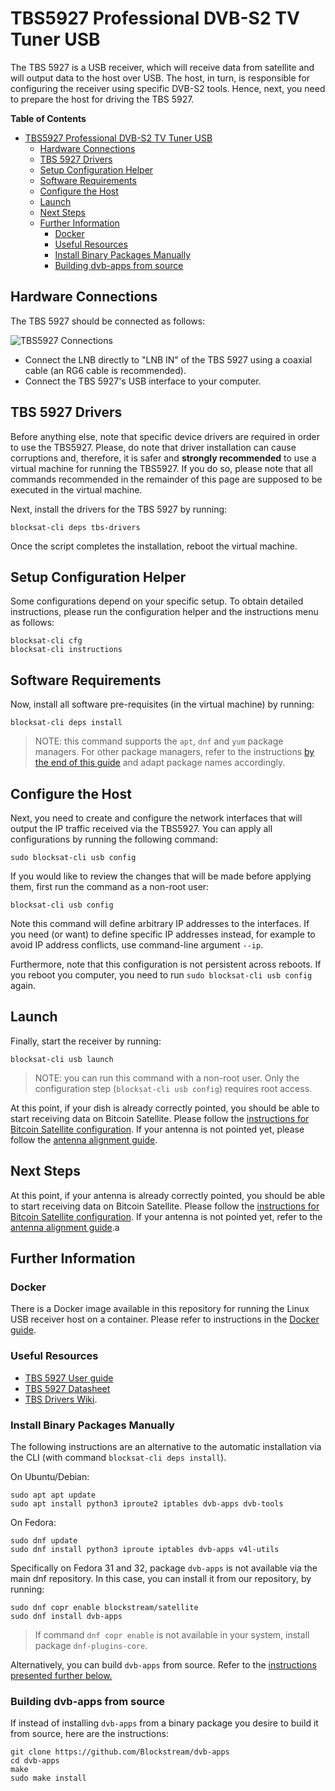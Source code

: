 # TBS5927 Professional DVB-S2 TV Tuner USB

The TBS 5927 is a USB receiver, which will receive data from satellite and will
output data to the host over USB. The host, in turn, is responsible for
configuring the receiver using specific DVB-S2 tools. Hence, next, you need to
prepare the host for driving the TBS 5927.

<!-- markdown-toc start - Don't edit this section. Run M-x markdown-toc-generate-toc again -->
**Table of Contents**

- [TBS5927 Professional DVB-S2 TV Tuner USB](#tbs5927-professional-dvb-s2-tv-tuner-usb)
    - [Hardware Connections](#hardware-connections)
    - [TBS 5927 Drivers](#tbs-5927-drivers)
    - [Setup Configuration Helper](#setup-configuration-helper)
    - [Software Requirements](#software-requirements)
    - [Configure the Host](#configure-the-host)
    - [Launch](#launch)
    - [Next Steps](#next-steps)
    - [Further Information](#further-information)
        - [Docker](#docker)
        - [Useful Resources](#useful-resources)
        - [Install Binary Packages Manually](#install-binary-packages-manually)
        - [Building dvb-apps from source](#building-dvb-apps-from-source)

<!-- markdown-toc end -->

## Hardware Connections

The TBS 5927 should be connected as follows:

![TBS5927 Connections](img/usb_connections.png?raw=true "TBS5927 Connections")

- Connect the LNB directly to "LNB IN" of the TBS 5927 using a coaxial cable (an
  RG6 cable is recommended).
- Connect the TBS 5927's USB interface to your computer.

## TBS 5927 Drivers

Before anything else, note that specific device drivers are required in order to
use the TBS5927. Please, do note that driver installation can cause corruptions
and, therefore, it is safer and **strongly recommended** to use a virtual
machine for running the TBS5927. If you do so, please note that all commands
recommended in the remainder of this page are supposed to be executed in the
virtual machine.

Next, install the drivers for the TBS 5927 by running:

```
blocksat-cli deps tbs-drivers
```

Once the script completes the installation, reboot the virtual machine.

## Setup Configuration Helper

Some configurations depend on your specific setup. To obtain detailed
instructions, please run the configuration helper and the instructions menu as
follows:

```
blocksat-cli cfg
blocksat-cli instructions
```

## Software Requirements

Now, install all software pre-requisites (in the virtual machine) by running:

```
blocksat-cli deps install
```

> NOTE: this command supports the `apt`, `dnf` and `yum` package managers. For
> other package managers, refer to the instructions [by the end of this
> guide](#install-binary-packages-manually) and adapt package names accordingly.

## Configure the Host

Next, you need to create and configure the network interfaces that will output
the IP traffic received via the TBS5927. You can apply all configurations by
running the following command:

```
sudo blocksat-cli usb config
```

If you would like to review the changes that will be made before applying them,
first run the command as a non-root user:

```
blocksat-cli usb config
```

Note this command will define arbitrary IP addresses to the interfaces. If you
need (or want) to define specific IP addresses instead, for example to avoid IP
address conflicts, use command-line argument `--ip`.

Furthermore, note that this configuration is not persistent across reboots. If
you reboot you computer, you need to run `sudo blocksat-cli usb config` again.

## Launch

Finally, start the receiver by running:

```
blocksat-cli usb launch
```

> NOTE: you can run this command with a non-root user. Only the configuration
> step (`blocksat-cli usb config`) requires root access.

At this point, if your dish is already correctly pointed, you should be able to
start receiving data on Bitcoin Satellite. Please follow the [instructions for
Bitcoin Satellite configuration](bitcoin.md). If your antenna is not pointed
yet, please follow the [antenna alignment guide](antenna-pointing.md).

## Next Steps

At this point, if your antenna is already correctly pointed, you should be able
to start receiving data on Bitcoin Satellite. Please follow the [instructions
for Bitcoin Satellite configuration](bitcoin.md). If your antenna is not pointed
yet, refer to the [antenna alignment guide](antenna-pointing.md).a

## Further Information

### Docker

There is a Docker image available in this repository for running the Linux USB
receiver host on a container. Please refer to instructions in the [Docker
guide](../docker/README.md).

### Useful Resources

- [TBS 5927 User guide](https://www.tbsiptv.com/download/tbs5927/tbs5957_user_guide.pdf)
- [TBS 5927 Datasheet](https://www.tbsiptv.com/download/tbs5927/tbs5927_professtional_dvb-S2_TV_Tuner_USB_data_sheet.pdf)
- [TBS Drivers Wiki](https://github.com/tbsdtv/linux_media/wiki).

### Install Binary Packages Manually

The following instructions are an alternative to the automatic installation via
the CLI (with command `blocksat-cli deps install`).

On Ubuntu/Debian:

```
sudo apt apt update
sudo apt install python3 iproute2 iptables dvb-apps dvb-tools
```

On Fedora:

```
sudo dnf update
sudo dnf install python3 iproute iptables dvb-apps v4l-utils
```

Specifically on Fedora 31 and 32, package `dvb-apps` is not available via the
main dnf repository. In this case, you can install it from our repository, by
running:

```
sudo dnf copr enable blockstream/satellite
sudo dnf install dvb-apps
```

> If command `dnf copr enable` is not available in your system, install package
> `dnf-plugins-core`.

Alternatively, you can build `dvb-apps` from source. Refer to the [instructions
presented further below.](#building-dvb-apps-from-source)


### Building dvb-apps from source

If instead of installing `dvb-apps` from a binary package you desire to build it
from source, here are the instructions:

```
git clone https://github.com/Blockstream/dvb-apps
cd dvb-apps
make
sudo make install
```

